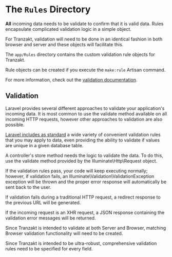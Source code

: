 # The `Rules` Directory
**All** incoming data needs to be validate to confirm that it is valid data.
Rules encapsulate complicated validation logic in a simple object.

For Tranzakt, validation will need to be done in an identical fashion
in both browser and server and these objects will facilitate this.

The `app/Rules` directory contains the custom validation rule objects for Tranzakt.

Rule objects can be created if you execute the `make:rule` Artisan command.

For more information, check out the [validation documentation](https://laravel.com/docs/9.x/validation).

## Validation
Laravel provides several different approaches to validate your application's incoming data.
It is most common to use the validate method available on all incoming HTTP requests,
however other approaches to validation are also possible.

[Laravel includes as standard](https://laravel.com/docs/9.x/validation#available-validation-rules)
a wide variety of convenient validation rules that you may apply to data,
even providing the ability to validate if values are unique in a given database table.

A controller's store method needs the logic to validate the data.
To do this, use the validate method provided by the Illuminate\Http\Request object.

If the validation rules pass, your code will keep executing normally;
however, if validation fails, an Illuminate\Validation\ValidationException exception
will be thrown and the proper error response will automatically be sent back to the user.

If validation fails during a traditional HTTP request,
a redirect response to the previous URL will be generated.

If the incoming request is an XHR request,
a JSON response containing the validation error messages will be returned.

Since Tranzakt is intended to validate at both Server and Browser,
matching Browser validation functionality will need to be created.

Since Tranzakt is intended to be ultra-robust,
comprehensive validation rules need to be specified for every field.
